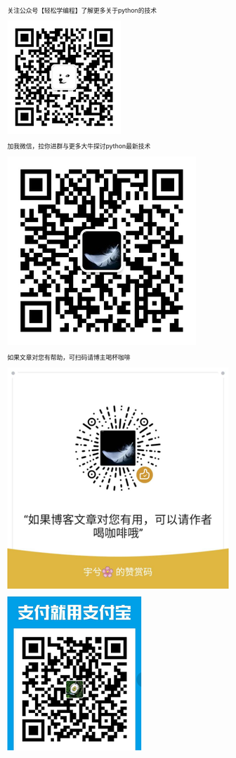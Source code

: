 关注公众号【轻松学编程】了解更多关于python的技术

![](imgs/公众号二维码.jpg)

加我微信，拉你进群与更多大牛探讨python最新技术

![](imgs/我的微信二维码.jpg)

如果文章对您有帮助，可扫码请博主喝杯咖啡

![](imgs/微信赞赏码.jpg)



![支付宝](imgs/支付宝收钱码.png)

